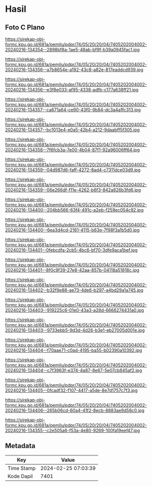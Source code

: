 # Hasil

## Foto C Plano

https://sirekap-obj-formc.kpu.go.id/681a/pemilu/pdpr/74/05/20/20/04/7405202004002-20240216-134354--2898bf8a-1ae5-48ab-bf9f-b39a0945fac1.jpg

https://sirekap-obj-formc.kpu.go.id/681a/pemilu/pdpr/74/05/20/20/04/7405202004002-20240216-134356--a7b8654e-a192-43c8-a82e-817eaddcd939.jpg

https://sirekap-obj-formc.kpu.go.id/681a/pemilu/pdpr/74/05/20/20/04/7405202004002-20240216-134356--e3f8e033-af95-4338-adfb-c177a638ff21.jpg

https://sirekap-obj-formc.kpu.go.id/681a/pemilu/pdpr/74/05/20/20/04/7405202004002-20240216-134357--ca671a64-ce90-43f0-9b84-dc3a4a1fc313.jpg

https://sirekap-obj-formc.kpu.go.id/681a/pemilu/pdpr/74/05/20/20/04/7405202004002-20240216-134357--bc1013e4-e0a5-42b4-a212-9daabff5f305.jpg

https://sirekap-obj-formc.kpu.go.id/681a/pemilu/pdpr/74/05/20/20/04/7405202004002-20240216-134358--7f6fcb3a-7e00-4b04-87f1-92a96006ff64.jpg

https://sirekap-obj-formc.kpu.go.id/681a/pemilu/pdpr/74/05/20/20/04/7405202004002-20240216-134359--04d987d6-faff-4272-8ad4-c7311dce03d9.jpg

https://sirekap-obj-formc.kpu.go.id/681a/pemilu/pdpr/74/05/20/20/04/7405202004002-20240216-134359--06e266df-f11e-4262-b6f3-842a826b3fd6.jpg

https://sirekap-obj-formc.kpu.go.id/681a/pemilu/pdpr/74/05/20/20/04/7405202004002-20240216-134400--204bb566-63f4-491c-a2eb-f259ec054c92.jpg

https://sirekap-obj-formc.kpu.go.id/681a/pemilu/pdpr/74/05/20/20/04/7405202004002-20240216-134400--6ea3d4cd-2161-4115-b63e-7f98f3a1b5d0.jpg

https://sirekap-obj-formc.kpu.go.id/681a/pemilu/pdpr/74/05/20/20/04/7405202004002-20240216-134401--0febcdfa-2cb5-4bc6-bf70-3dfe9aca1bef.jpg

https://sirekap-obj-formc.kpu.go.id/681a/pemilu/pdpr/74/05/20/20/04/7405202004002-20240216-134401--8f0c9f39-27e8-42aa-857b-04118a51818c.jpg

https://sirekap-obj-formc.kpu.go.id/681a/pemilu/pdpr/74/05/20/20/04/7405202004002-20240216-134402--b32f9e88-ae73-4de6-b297-a4bd29a1a745.jpg

https://sirekap-obj-formc.kpu.go.id/681a/pemilu/pdpr/74/05/20/20/04/7405202004002-20240216-134403--919225c6-01e0-43a3-a28d-6666274431a0.jpg

https://sirekap-obj-formc.kpu.go.id/681a/pemilu/pdpr/74/05/20/20/04/7405202004002-20240216-134403--9733ebb5-9d3d-4d26-b3e1-eb27005d001e.jpg

https://sirekap-obj-formc.kpu.go.id/681a/pemilu/pdpr/74/05/20/20/04/7405202004002-20240216-134404--f70aae71-c0ad-4195-ba55-b02390a10392.jpg

https://sirekap-obj-formc.kpu.go.id/681a/pemilu/pdpr/74/05/20/20/04/7405202004002-20240216-134404--c7f3963f-e374-4a87-8e67-5e07cb845af2.jpg

https://sirekap-obj-formc.kpu.go.id/681a/pemilu/pdpr/74/05/20/20/04/7405202004002-20240216-134405--0fcadf32-f107-4417-a5de-8e7d1757c7f3.jpg

https://sirekap-obj-formc.kpu.go.id/681a/pemilu/pdpr/74/05/20/20/04/7405202004002-20240216-134406--265b06cd-60a4-41f2-8ecb-8883ae9d58c0.jpg

https://sirekap-obj-formc.kpu.go.id/681a/pemilu/pdpr/74/05/20/20/04/7405202004002-20240216-134355--c2e505a6-f53a-4e80-9269-100fa19eef47.jpg


## Metadata

| Key        | Value               |
| ---------- | ------------------- |
| Time Stamp | 2024-02-25 07:03:39 |
| Kode Dapil | 7401                |



